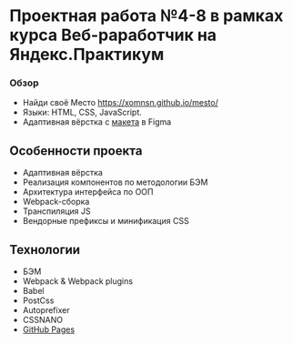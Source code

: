 # Проектная работа №4-8 в рамках курса Веб-раработчик на Яндекс.Практикум

### Обзор
* Найди своё Место https://xomnsn.github.io/mesto/
* Языки: HTML, CSS, JavaScript.
* Адаптивная вёрстка с [макета](https://www.figma.com/file/StZjf8HnoeLdiXS7dYrLAh/JavaScript.-Sprint-4?node-id=0%3A1) в Figma

## Особенности проекта
* Адаптивная вёрстка
* Реализация компонентов по методологии БЭМ
* Архитектура интерфейса по ООП
* Webpack-сборка
* Транспиляция JS
* Вендорные префиксы и минификация CSS

## Технологии
* БЭМ
* Webpack & Webpack plugins
* Babel
* PostCss
* Autoprefixer
* CSSNANO
* [GitHub Pages](https://xomnsn.github.io/mesto/)
